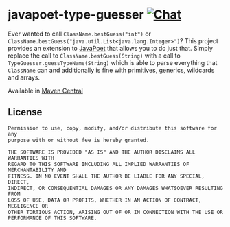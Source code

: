 <!--
SPDX-FileCopyrightText: The javapoet-type-guesser Authors
SPDX-License-Identifier: 0BSD
 -->

# javapoet-type-guesser [![Chat](https://img.shields.io/badge/matrix-%23talk.metio:matrix.org-brightgreen.svg?style=social&label=Matrix)](https://matrix.to/#/#talk.metio:matrix.org)

Ever wanted to call `ClassName.bestGuess("int")` or `ClassName.bestGuess("java.util.List<java.lang.Integer>")`?
This project provides an extension to [JavaPoet](https://github.com/square/javapoet) that allows you to do just that.
Simply replace the call to `ClassName.bestGuess(String)` with a call to `TypeGuesser.guessTypeName(String)` which is
able to parse everything that `ClassName` can and additionally is fine with primitives, generics, wildcards and
arrays.

Available in [Maven Central](https://search.maven.org/artifact/wtf.metio.javapoet/javapoet-type-guesser)

## License

```
Permission to use, copy, modify, and/or distribute this software for any
purpose with or without fee is hereby granted.

THE SOFTWARE IS PROVIDED "AS IS" AND THE AUTHOR DISCLAIMS ALL WARRANTIES WITH
REGARD TO THIS SOFTWARE INCLUDING ALL IMPLIED WARRANTIES OF MERCHANTABILITY AND
FITNESS. IN NO EVENT SHALL THE AUTHOR BE LIABLE FOR ANY SPECIAL, DIRECT,
INDIRECT, OR CONSEQUENTIAL DAMAGES OR ANY DAMAGES WHATSOEVER RESULTING FROM
LOSS OF USE, DATA OR PROFITS, WHETHER IN AN ACTION OF CONTRACT, NEGLIGENCE OR
OTHER TORTIOUS ACTION, ARISING OUT OF OR IN CONNECTION WITH THE USE OR
PERFORMANCE OF THIS SOFTWARE.
```
